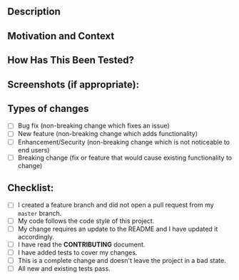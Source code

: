 <!--- Provide a general summary of your changes in the Title above using the present tense -->
<!--- Do not include the issue number or other pull request numbers in the title, but below in the description -->
<!--- Do not delete any section from here, if it doesn't apply, just leave it as is -->

## Description
<!--- Describe your changes in detail -->

## Motivation and Context
<!--- Why is this change required? What problem does it solve? -->
<!--- If it fixes an open issue, please link to the issue here. -->

## How Has This Been Tested?
<!--- Please describe in detail how you tested your changes. -->
<!--- Include details of your testing environment, and the tests you ran to see how your change affects other areas of the code, etc. -->

## Screenshots (if appropriate):

## Types of changes
<!--- What types of changes does your code introduce? Put an `x` in all the boxes that apply: -->
- [ ] Bug fix (non-breaking change which fixes an issue)
- [ ] New feature (non-breaking change which adds functionality)
- [ ] Enhancement/Security (non-breaking change which is not noticeable to end users)
- [ ] Breaking change (fix or feature that would cause existing functionality to change)

## Checklist:
<!--- Go over all the following points, and put an `x` in all the boxes that apply. -->
<!--- If you're unsure about any of these, don't hesitate to ask. We're here to help! -->
- [ ] I created a feature branch and did not open a pull request from my `master` branch.
- [ ] My code follows the code style of this project.
- [ ] My change requires an update to the README and I have updated it accordingly.
- [ ] I have read the **CONTRIBUTING** document.
- [ ] I have added tests to cover my changes.
- [ ] This is a complete change and doesn't leave the project in a bad state.
- [ ] All new and existing tests pass.
